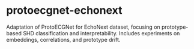 # protoecgnet-echonext
Adaptation of ProtoECGNet for EchoNext dataset, focusing on prototype-based SHD classification and interpretability. Includes experiments on embeddings, correlations, and prototype drift.
